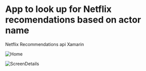# App to look up for Netflix recomendations based on actor name
Netflix Recommendations api Xamarin


![Home](https://i.ibb.co/T0z8hQq/xamarin-App1.png)

![ScreenDetails](https://i.ibb.co/JkDS5vD/xamarin-App2.png)